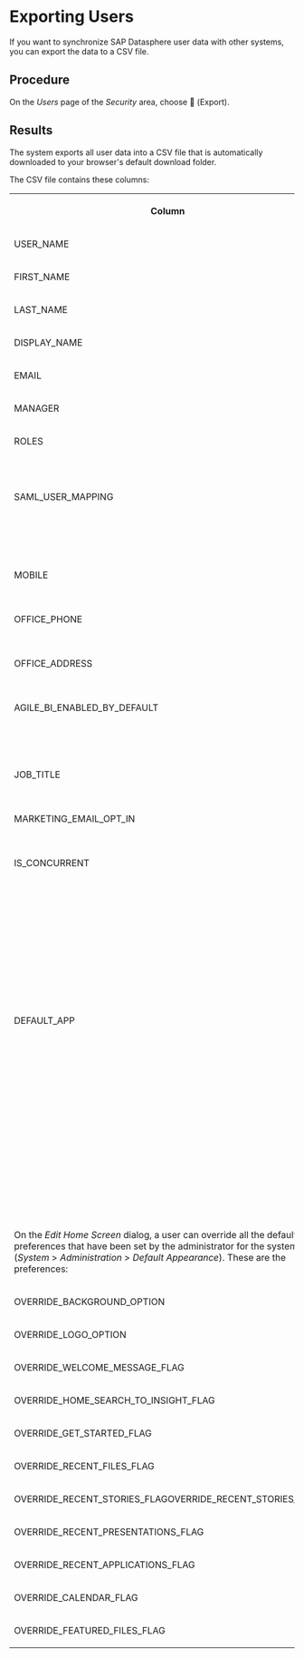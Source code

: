 <!-- loioe227d3cc675e47eca7009ed15848ae01 -->

<link rel="stylesheet" type="text/css" href="../css/sap-icons.css"/>

# Exporting Users

If you want to synchronize SAP Datasphere user data with other systems, you can export the data to a CSV file.



## Procedure

On the *Users* page of the *Security* area, choose <span class="FPA-icons-V3"></span> \(Export\).



## Results

The system exports all user data into a CSV file that is automatically downloaded to your browser's default download folder.

The CSV file contains these columns:


<table>
<tr>
<th valign="top">

Column

</th>
<th valign="top">

Description

</th>
</tr>
<tr>
<td valign="top">

USER\_NAME

</td>
<td valign="top">

 

</td>
</tr>
<tr>
<td valign="top">

FIRST\_NAME

</td>
<td valign="top">

 

</td>
</tr>
<tr>
<td valign="top">

LAST\_NAME

</td>
<td valign="top">

 

</td>
</tr>
<tr>
<td valign="top">

DISPLAY\_NAME

</td>
<td valign="top">

 

</td>
</tr>
<tr>
<td valign="top">

EMAIL

</td>
<td valign="top">

 

</td>
</tr>
<tr>
<td valign="top">

MANAGER

</td>
<td valign="top">

 

</td>
</tr>
<tr>
<td valign="top">

ROLES

</td>
<td valign="top">

Roles assigned to the user.

</td>
</tr>
<tr>
<td valign="top">

SAML\_USER\_MAPPING

</td>
<td valign="top">

SAML property for the user \(if SAML enabled\).

</td>
</tr>
<tr>
<td valign="top">

MOBILE

</td>
<td valign="top">

Set in user preferences.

</td>
</tr>
<tr>
<td valign="top">

OFFICE\_PHONE

</td>
<td valign="top">

Set in user preferences.

</td>
</tr>
<tr>
<td valign="top">

OFFICE\_ADDRESS

</td>
<td valign="top">

Set in user preferences.

</td>
</tr>
<tr>
<td valign="top">

AGILE\_BI\_ENABLED\_BY\_DEFAULT

</td>
<td valign="top">

Opt in for the agile data preparation feature.

</td>
</tr>
<tr>
<td valign="top">

JOB\_TITLE

</td>
<td valign="top">

Set in user preferences.

</td>
</tr>
<tr>
<td valign="top">

MARKETING\_EMAIL\_OPT\_IN

</td>
<td valign="top">

Set in user preferences.

</td>
</tr>
<tr>
<td valign="top">

IS\_CONCURRENT

</td>
<td valign="top">

Licensing attribute to indicate whether the user is consuming a named licensed user account \(0\) or a concurrent licensed user account \(1\).

</td>
</tr>
<tr>
<td valign="top">

DEFAULT\_APP

</td>
<td valign="top">

The application that will launch when you access your SAP Datasphere URL. The default application can be set in *System* \> *Administration* \> *System Configuration* or in the user settings.

</td>
</tr>
<tr>
<td valign="top">

On the *Edit Home Screen* dialog, a user can override all the default preferences that have been set by the administrator for the system \(*System* \> *Administration* \> *Default Appearance*\). These are the preferences:

</td>
<td valign="top">

 

</td>
</tr>
<tr>
<td valign="top">

OVERRIDE\_BACKGROUND\_OPTION

</td>
<td valign="top">

 

</td>
</tr>
<tr>
<td valign="top">

OVERRIDE\_LOGO\_OPTION

</td>
<td valign="top">

 

</td>
</tr>
<tr>
<td valign="top">

OVERRIDE\_WELCOME\_MESSAGE\_FLAG

</td>
<td valign="top">

 

</td>
</tr>
<tr>
<td valign="top">

OVERRIDE\_HOME\_SEARCH\_TO\_INSIGHT\_FLAG

</td>
<td valign="top">

 

</td>
</tr>
<tr>
<td valign="top">

OVERRIDE\_GET\_STARTED\_FLAG

</td>
<td valign="top">

 

</td>
</tr>
<tr>
<td valign="top">

OVERRIDE\_RECENT\_FILES\_FLAG

</td>
<td valign="top">

 

</td>
</tr>
<tr>
<td valign="top">

OVERRIDE\_RECENT\_STORIES\_FLAGOVERRIDE\_RECENT\_STORIES\_FLAG

</td>
<td valign="top">

 

</td>
</tr>
<tr>
<td valign="top">

OVERRIDE\_RECENT\_PRESENTATIONS\_FLAG

</td>
<td valign="top">

 

</td>
</tr>
<tr>
<td valign="top">

OVERRIDE\_RECENT\_APPLICATIONS\_FLAG

</td>
<td valign="top">

 

</td>
</tr>
<tr>
<td valign="top">

OVERRIDE\_CALENDAR\_FLAG

</td>
<td valign="top">

 

</td>
</tr>
<tr>
<td valign="top">

OVERRIDE\_FEATURED\_FILES\_FLAG

</td>
<td valign="top">

 

</td>
</tr>
</table>

